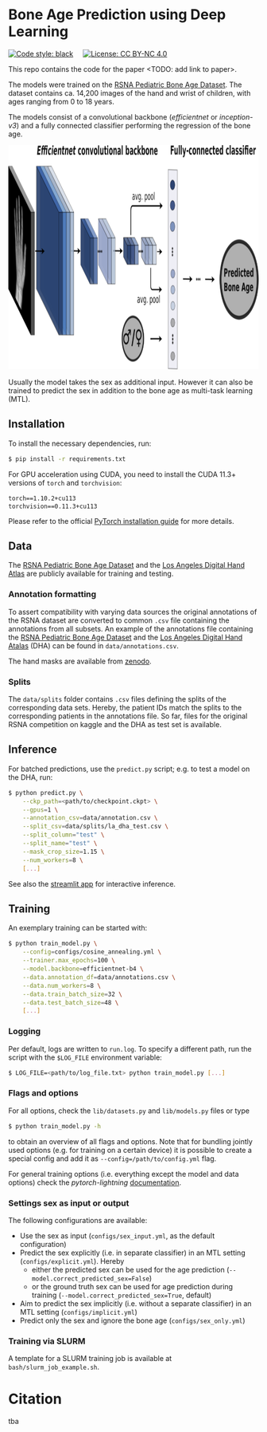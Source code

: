# Bone Age Prediction using Deep Learning

[![Code style: black](https://img.shields.io/badge/code%20style-black-000000.svg)](https://github.com/psf/black)
&nbsp; &nbsp; [![License: CC BY-NC 4.0](https://img.shields.io/badge/License-CC%20BY--NC%204.0-lightgrey.svg)](http://creativecommons.org/licenses/by-nc/4.0/)

This repo contains the code for the paper <TODO: add link to paper>.

The models were trained on the [RSNA Pediatric Bone Age Dataset](https://www.kaggle.com/datasets/kmader/rsna-bone-age). 
The dataset contains ca. 14,200 images of the hand and wrist of children, with ages ranging from 0 to 18 years.

The models consist of a convolutional backbone (*efficientnet* or *inception-v3*) and a fully connected classifier performing the regression of the bone age.

<img src="figs/Bone_age_model_sketch.png" width="1000" height="450" />

Usually the model takes the sex as additional input. However it can also be trained to predict the sex in addition to the bone age as multi-task learning (MTL).

## Installation

To install the necessary dependencies, run:
```bash
$ pip install -r requirements.txt
```
For GPU acceleration using CUDA, you need to install the CUDA 11.3+ versions of `torch` and `torchvision`:

```
torch==1.10.2+cu113
torchvision==0.11.3+cu113
```

Please refer to the official [PyTorch installation guide](https://pytorch.org/get-started/locally/) for more details.

## Data

The [RSNA Pediatric Bone Age Dataset](https://www.kaggle.com/datasets/kmader/rsna-bone-age) and the [Los Angeles Digital Hand Atlas](https://ipilab.usc.edu/research/baaweb/) are publicly available for training and testing.

### Annotation formatting

To assert compatibility with varying data sources the original annotations of the RSNA dataset are converted to common `.csv` file containing the annotations from all subsets.
An example of the annotations file containing the [RSNA Pediatric Bone Age Dataset](https://www.kaggle.com/datasets/kmader/rsna-bone-age) and the [Los Angeles Digital Hand Atalas](https://ipilab.usc.edu/research/baaweb/) (DHA)  can be found in `data/annotations.csv`.

The hand masks are available from [zenodo](https://doi.org/10.5281/zenodo.7415591).

### Splits

The `data/splits` folder contains `.csv` files defining the splits of the corresponding data sets.
Hereby, the patient IDs match the splits to the corresponding patients in the annotations file.
So far, files for the original RSNA competition on kaggle and the DHA as test set is available.

## Inference

For batched predictions, use the `predict.py` script; e.g. to test a model on the DHA, run:

```bash
$ python predict.py \
    --ckp_path=<path/to/checkpoint.ckpt> \
    --gpus=1 \
    --annotation_csv=data/annotation.csv \
    --split_csv=data/splits/la_dha_test.csv \
    --split_column="test" \
    --split_name="test" \
    --mask_crop_size=1.15 \
    --num_workers=8 \
    [...]
````

See also the [streamlit app](https://github.com/igsb/bone-age-streamlit) for interactive inference.

## Training

An exemplary training can be started with:

``` bash
$ python train_model.py \
    --config=configs/cosine_annealing.yml \
    --trainer.max_epochs=100 \
    --model.backbone=efficientnet-b4 \
    --data.annotation_df=data/annotations.csv \
    --data.num_workers=8 \
    --data.train_batch_size=32 \
    --data.test_batch_size=48 \
    [...]
```

### Logging

Per default, logs are written to `run.log`. 
To specify a different path, run the script with the `$LOG_FILE` environment variable:

``` bash
$ LOG_FILE=<path/to/log_file.txt> python train_model.py [...]
```

### Flags and options

For all options, check the `lib/datasets.py` and `lib/models.py` files or type 

```bash
$ python train_model.py -h
```

to obtain an overview of all flags and options. 
Note that for bundling jointly used options (e.g. for training on a certain device) it is possible to create a special config and add it as `--config=/path/to/config.yml` flag.

For general training options (i.e. everything except the model and data options) check the *pytorch-lightning* [documentation](https://pytorch-lightning.readthedocs.io/en/latest/common/trainer.html).

### Settings sex as input or output

The following configurations are available:
 * Use the sex as input (`configs/sex_input.yml`, as the default configuration)
 * Predict the sex explicitly (i.e. in separate classifier) in an MTL setting (`configs/explicit.yml`). Hereby
   * either the predicted sex can be used for the age prediction (`--model.correct_predicted_sex=False`)
   * or the ground truth sex can be used for age prediction during training (`--model.correct_predicted_sex=True`, default) 
 * Aim to predict the sex implicitly (i.e. without a separate classifier) in an MTL setting (`configs/implicit.yml`)
 * Predict only the sex and ignore the bone age (`configs/sex_only.yml`)

### Training via SLURM
A template for a SLURM training job is available at `bash/slurm_job_example.sh`.


# Citation
tba
